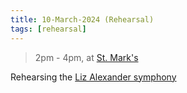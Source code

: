 ```yaml
---
title: 10-March-2024 (Rehearsal)
tags: [rehearsal]
---
```


> 2pm - 4pm, at [St. Mark's](https://maps.app.goo.gl/D6TJu5Rf7VbEtKbY7)

Rehearsing the [Liz Alexander symphony](/docs/2024%20Season/Alexander_Symphony_No_1)